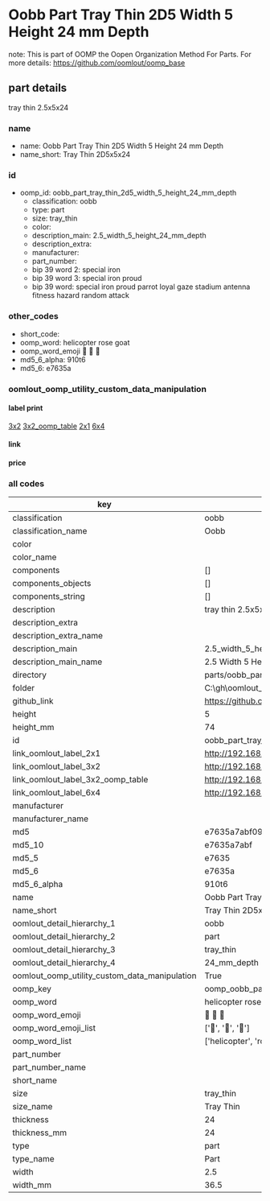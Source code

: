 # Oobb Part Tray Thin 2D5 Width 5 Height 24 mm Depth  

note: This is part of OOMP the Oopen Organization Method For Parts. For more details: https://github.com/oomlout/oomp_base

##  part details
  



tray thin 2.5x5x24



### name
* name: Oobb Part Tray Thin 2D5 Width 5 Height 24 mm Depth
* name_short: Tray Thin 2D5x5x24 
### id
* oomp_id: oobb_part_tray_thin_2d5_width_5_height_24_mm_depth
  * classification: oobb
  * type: part
  * size: tray_thin
  * color: 
  * description_main: 2.5_width_5_height_24_mm_depth
  * description_extra: 
  * manufacturer: 
  * part_number: 
  * bip 39 word 2: special iron
  * bip 39 word 3: special iron proud
  * bip 39 word: special iron proud parrot loyal gaze stadium antenna fitness hazard random attack

### other_codes
* short_code: 
* oomp_word: helicopter rose goat
* oomp_word_emoji :helicopter: :rose: :goat:
* md5_6_alpha: 910t6
* md5_6: e7635a






### oomlout_oomp_utility_custom_data_manipulation
#### label print
[3x2](http://192.168.1.245:1112/?label=oomp%20910t6)
[3x2_oomp_table](http://192.168.1.108:1112/?label=oomp%20910t6)
[2x1](http://192.168.1.242:1112/?label=oomp%20910t6)
[6x4](http://192.168.1.55:1112/?label=oomp%20910t6)    

#### link

                              

#### price







### all codes 
| key | value |  
| --- | --- |  
| classification | oobb |  
| classification_name | Oobb |  
| color |  |  
| color_name |  |  
| components | [] |  
| components_objects | [] |  
| components_string | [] |  
| description | tray thin 2.5x5x24 |  
| description_extra |  |  
| description_extra_name |  |  
| description_main | 2.5_width_5_height_24_mm_depth |  
| description_main_name | 2.5 Width 5 Height 24 mm Depth |  
| directory | parts/oobb_part_tray_thin_2d5_width_5_height_24_mm_depth |  
| folder | C:\gh\oomlout_oobb_version_4_generated_parts\parts\oobb_part_tray_thin_2d5_width_5_height_24_mm_depth |  
| github_link | https://github.com/oomlout/oomlout_oomp_part_src/tree/main/parts/oobb_part_tray_thin_2d5_width_5_height_24_mm_depth |  
| height | 5 |  
| height_mm | 74 |  
| id | oobb_part_tray_thin_2d5_width_5_height_24_mm_depth |  
| link_oomlout_label_2x1 | http://192.168.1.242:1112/?label=oomp%20910t6 |  
| link_oomlout_label_3x2 | http://192.168.1.245:1112/?label=oomp%20910t6 |  
| link_oomlout_label_3x2_oomp_table | http://192.168.1.108:1112/?label=oomp%20910t6 |  
| link_oomlout_label_6x4 | http://192.168.1.55:1112/?label=oomp%20910t6 |  
| manufacturer |  |  
| manufacturer_name |  |  
| md5 | e7635a7abf09da7d82c24a07599d9687 |  
| md5_10 | e7635a7abf |  
| md5_5 | e7635 |  
| md5_6 | e7635a |  
| md5_6_alpha | 910t6 |  
| name | Oobb Part Tray Thin 2D5 Width 5 Height 24 mm Depth |  
| name_short | Tray Thin 2D5x5x24  |  
| oomlout_detail_hierarchy_1 | oobb |  
| oomlout_detail_hierarchy_2 | part |  
| oomlout_detail_hierarchy_3 | tray_thin |  
| oomlout_detail_hierarchy_4 | 24_mm_depth |  
| oomlout_oomp_utility_custom_data_manipulation | True |  
| oomp_key | oomp_oobb_part_tray_thin_2d5_width_5_height_24_mm_depth |  
| oomp_word | helicopter rose goat |  
| oomp_word_emoji | :helicopter: :rose: :goat: |  
| oomp_word_emoji_list | [':helicopter:', ':rose:', ':goat:'] |  
| oomp_word_list | ['helicopter', 'rose', 'goat'] |  
| part_number |  |  
| part_number_name |  |  
| short_name |  |  
| size | tray_thin |  
| size_name | Tray Thin |  
| thickness | 24 |  
| thickness_mm | 24 |  
| type | part |  
| type_name | Part |  
| width | 2.5 |  
| width_mm | 36.5 |  
